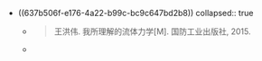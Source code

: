 - ((637b506f-e176-4a22-b99c-bc9c647bd2b8))
  collapsed:: true
	- > 王洪伟. 我所理解的流体力学[M]. 国防工业出版社, 2015.
	-